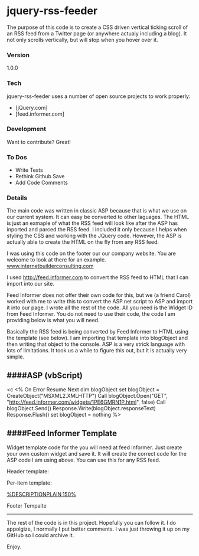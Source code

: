 # jquery-rss-feeder

The purpose of this code is to create a CSS driven vertical ticking scroll of an RSS feed from a Twitter page (or anywhere actualy including a blog). It not only scrolls vertically, but will stop when you hover over it.

### Version
1.0.0

### Tech

jquery-rss-feeder uses a number of open source projects to work properly:

  - [jQuery.com]
  - [feed.informer.com]

### Development

Want to contribute? Great!


### To Dos

  - Write Tests
  - Rethink Github Save
  - Add Code Comments
  
### Details

The main code was written in classic ASP because that is what we use on our current system. It can easy be converted to other laguages. The HTML is just an exmaple of what the RSS feed will look like after the ASP has inported and parced the RSS feed. I included it only because I helps when styling the CSS and working with the JQuery code. However, the ASP is actually able to create the HTML on the fly from any RSS feed.

I was using this code on the footer our our company website. You are welcome to look at there for an example.
www.internetbuilderconsulting.com

I used http://feed.informer.com to convert the RSS feed to HTML that I can import into our site. 

Feed Informer does not offer their own code for this, but we (a friend Carol) worked with me to write this to convert the ASP.net script to ASP and import it into our page. I wrote all the rest of the code. All you need is the Widget ID from Feed Informer. You do not need to use their code, the code I am providing below is what you will need.

Basically the RSS feed is being converted by Feed Informer to HTML using the template (see below). I am importing that template into blogObject and then writing that object to the console. ASP is a very strick language with lots of limitations. It took us a while to figure this out, but it is actually very simple.


####ASP (vbScript)
----------------------------------------------

<c
<%
  On Error Resume Next
  dim blogObject
  set blogObject = CreateObject("MSXML2.XMLHTTP")
  Call blogObject.Open("GET", "http://feed.informer.com/widgets/1PE6GMRN1P.html", false)
  Call blogObject.Send()
  Response.Write(blogObject.responseText)
  Response.Flush()
  set blogObject = nothing
%>
</code>

####Feed Informer Template
----------------------------------------------

Widget template code for the you will need at feed informer. Just create your own custom widget and save it. It will create the correct code for the ASP code I am using above. You can use this for any RSS feed. 


Header template:
<div class="news-wrap">
<div class="twitter-news marquee">

Per-item template:
<div class="twitter-news-item marquee-item" onclick="window.open('%URL%');"><span></span>
  <div><a href="%URL%" title="%DESCRIPTIONPLAIN,150%" target="_blank">%DESCRIPTIONPLAIN,150%</a></div>
</div>

Footer Tempalte
</div>
</div>

----------------------------------------------


The rest of the code is in this project. Hopefully you can follow it. I do appolgize, I normally I put better comments. I was just throwing it up on my GitHub so I could archive it.

Enjoy.



